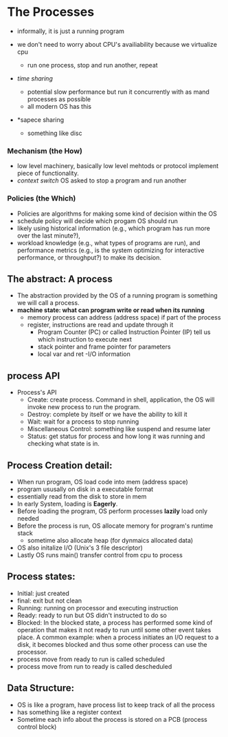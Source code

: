 # The Processes 
- informally, it is just a running program
- we don't need to worry about CPU's availiability because we virtualize cpu
    - run one process, stop and run another, repeat 
- *time sharing*
    - potential slow performance but run it concurrently with as mand processes as possible
    - all modern OS has this 

- *sapece sharing 
    - something like disc
### Mechanism (the How)
- low level machinery, basically low level mehtods or protocol implement piece of functionality. 
- *context switch* OS asked to stop a program and run another

### Policies (the Which)
- Policies are algorithms for making some kind of decision within the OS
- schedule policy will decide which progam OS should run
- likely using historical information (e.g., which program has run more over the last minute?),
- workload knowledge (e.g., what types of programs are run), and performance metrics (e.g., is the system optimizing for interactive performance,
or throughput?) to make its decision.


## The abstract: A process
- The abstraction provided by the OS of a running program is something we will call a process.
- **machine state: what can program write or read when its running**
    - memory process can address (address space) if part of the process
    - register, instructions are read and update through it
        - Program Counter (PC) or called Instruction Pointer (IP) tell us which instruction to execute next
        - stack pointer and frame pointer for parameters
        - local var and ret
    -I/O information

## process API
- Process's API
    - Create: create process. Command in shell, application, the OS will invoke new process to run the program.
    - Destroy: complete by itself or we have the ability to kill it 
    - Wait: wait for a process to stop running
    - Miscellaneous Control: something like suspend and resume later
    - Status: get status for process and how long it was running and checking what state is in.

## Process Creation detail:
- When run program, OS load code into mem (address space)
- program ususally on disk in a executable format
- essentially read from the disk to store in mem
- In early System, loading is **Eagerly**.
- Before loading the program, OS perform processes **lazily** load only needed 
- Before the process is run, OS allocate memory for program's runtime stack
    - sometime also allocate heap (for dynmaics allocated data)
- OS also initalize I/O (Unix's 3 file descriptor)
- Lastly OS runs main() transfer control from cpu to process

## Process states:
- Initial: just created
- final: exit but not clean
- Running: running on processor and executing instruction
- Ready: ready to run but OS didn't instructed to do so
- Blocked: In the blocked state, a process has performed some kind of operation that makes it not ready to run until some other event takes place. A common example: when a process initiates an I/O
request to a disk, it becomes blocked and thus some other process
can use the processor.
- process move from ready to run is called scheduled
- process move from run to ready is called descheduled

## Data Structure:
- OS is like a program, have process list to keep track of all the process
- has something like a register context
- Sometime each info about the process is stored on a PCB (process control block)
